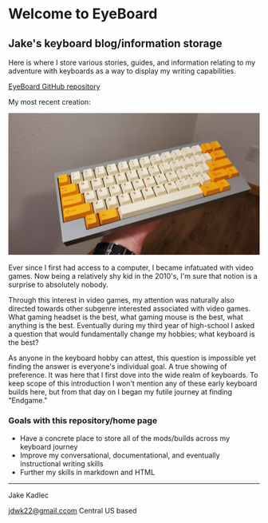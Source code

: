 # Welcome to EyeBoard

## Jake's keyboard blog/information storage

Here is where I store various stories, guides, and information relating to my adventure with keyboards as a way to display my writing capabilities.

[EyeBoard GitHub repository](https://github.com/JDWK22/EyeBoard)

My most recent creation:

![](/images/Typing.jpg)

Ever since I first had access to a computer, I became infatuated with video games. Now being a relatively shy kid in the 2010's, I'm sure that notion is a surprise to absolutely nobody.

Through this interest in video games, my attention was naturally also directed towards other subgenre interested associated with video games. What gaming headset is the best, what gaming mouse is the best, what anything is the best. Eventually during my third year of high-school I asked a question that would fundamentally change my hobbies; what keyboard is the best?

As anyone in the keyboard hobby can attest, this question is impossible yet finding the answer is everyone's individual goal. A true showing of preference. It was here that I first dove into the wide realm of keyboards. To keep scope of this introduction I won't mention any of these early keyboard builds here, but from that day on I began my futile journey at finding "Endgame."

### Goals with this repository/home page
* Have a concrete place to store all of the mods/builds across my keyboard journey
* Improve my conversational, documentational, and eventually instructional writing skills
* Further my skills in markdown and HTML

***

Jake Kadlec

jdwk22@gmail.ccom
Central US based